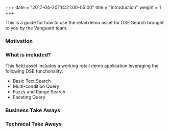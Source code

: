 +++
date = "2017-04-20T14:21:00-05:00"
title = "Introduction"
weight = 1
+++

This is a guide for how to use the retail demo asset for DSE Search brought to you by the Vanguard team.

### Motivation

### What is included?

This field asset includes a working retail demo application leveraging the following DSE functionality:

* Basic Text Search
* Multi-condition Query
* Fuzzy and Range Search
* Faceting Query

### Business Take Aways


### Technical Take Aways

